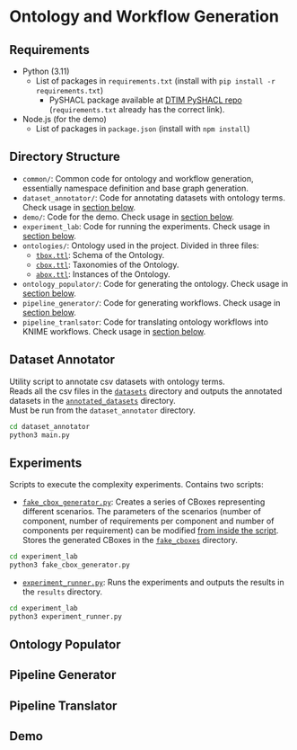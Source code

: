 # Ontology and Workflow Generation

## Requirements

- Python (3.11)
    - List of packages in `requirements.txt` (install with `pip install -r requirements.txt`)
        - PySHACL package available at [DTIM PySHACL repo](https://github.com/dtim-upc/pySHACL) (`requirements.txt`
          already
          has the correct link).
- Node.js (for the demo)
    - List of packages in `package.json` (install with `npm install`)

## Directory Structure

- `common/`: Common code for ontology and workflow generation, essentially namespace definition and base graph
  generation.
- `dataset_annotator/`: Code for annotating datasets with ontology terms. Check usage
  in [section below](#dataset-annotator).
- `demo/`: Code for the demo. Check usage in [section below](#demo).
- `experiment_lab`: Code for running the experiments. Check usage in [section below](#experiments).
- `ontologies/`: Ontology used in the project. Divided in three files:
    - [`tbox.ttl`](./ontologies/tbox.ttl): Schema of the Ontology.
    - [`cbox.ttl`](./ontologies/cbox.ttl): Taxonomies of the Ontology.
    - [`abox.ttl`](./ontologies/abox.ttl): Instances of the Ontology.
- `ontology_populator/`: Code for generating the ontology. Check usage in [section below](#ontology-generator).
- `pipeline_generator/`: Code for generating workflows. Check usage in [section below](#pipeline-generator).
- `pipeline_tranlsator`: Code for translating ontology workflows into KNIME workflows. Check usage
  in [section below](#pipeline-translator).

## Dataset Annotator

Utility script to annotate csv datasets with ontology terms.  
Reads all the csv files in the [`datasets`](./dataset_annotator/datasets) directory and outputs the annotated datasets
in the [`annotated_datasets`](./dataset_annotator/annotated_datasets) directory.  
Must be run from the `dataset_annotator` directory.

```bash
cd dataset_annotator
python3 main.py
```

## Experiments

Scripts to execute the complexity experiments. Contains two scripts:

- [`fake_cbox_generator.py`](./experiment_lab/fake_cbox_generator.py): Creates a series of CBoxes representing different scenarios. The parameters of the
  scenarios (number of component, number of requirements per component and number of components per requirement) can be
  modified [from inside the script](./experiment_lab/fake_cbox_generator.py#L174-L175). Stores the generated CBoxes in
  the [`fake_cboxes`](./experiment_lab/fake_cboxes) directory.
```bash
cd experiment_lab
python3 fake_cbox_generator.py
```
- [`experiment_runner.py`](./experiment_lab/experiment_runner.py): Runs the experiments and outputs the results in the `results` directory.
```bash
cd experiment_lab
python3 experiment_runner.py
```

## Ontology Populator

## Pipeline Generator

## Pipeline Translator

## Demo
